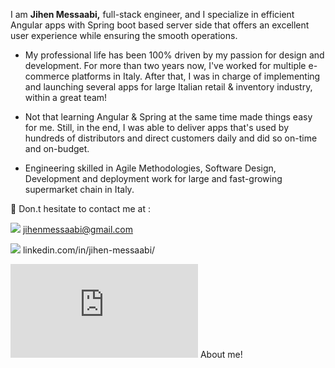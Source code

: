 
<!--
**JihenMessaabi/JihenMessaabi** is a ✨ _special_ ✨ repository because its `README.md` (this file) appears on your GitHub profile.-->

I am **Jihen Messaabi,** full-stack engineer, and I specialize in efficient Angular apps with Spring boot based server side that offers an excellent user experience while ensuring the smooth operations.

- My professional life has been 100% driven by my passion for design and development.  For more than two years now, I've worked for multiple e-commerce platforms in Italy.
After that, I was in charge of implementing and launching several apps for large Italian retail & inventory industry, within a great team!
- Not that learning Angular & Spring at the same time made things easy for me. Still, in the end, I was able to deliver apps that's used by hundreds of distributors and direct customers daily and did so on-time and on-budget.

- Engineering skilled in Agile Methodologies, Software Design, Development and deployment work for large and fast-growing supermarket chain in Italy.

💬 Don.t hesitate to contact me at :

[![](https://mail.google.com/mail/u/0/#inbox)](https://drive.google.com/file/d/1gDKiGH7XSULPSUan9sIrHMracOgiFIQj/view?usp=sharing) jihenmessaabi@gmail.com 

[![](https://www.linkedin.com/in/jihen-messaabi/)](https://drive.google.com/file/d/1vEunVOoqBfHIHb-8qoC2SwbPj7GolsZO/view?usp=sharing) linkedin.com/in/jihen-messaabi/

[![](https://jihenmessaabi.github.io/index.html)](https://drive.google.com/file/d/1vEunVOoqBfHIHb-8qoC2SwbPj7GolsZO/view?usp=sharing) About me!

